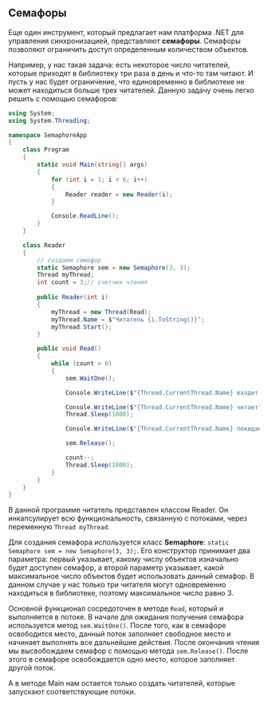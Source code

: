 ## Семафоры

Еще один инструмент, который предлагает нам платформа .NET для управления синхронизацией, представляют **семафоры**. 
Семафоры позволяют ограничить доступ определенным количеством объектов.

Например, у нас такая задача: есть некоторое число читателей, которые приходят в библиотеку три раза в день и что-то там читают. И пусть у нас будет ограничение, 
что единовременно в библиотеке не может находиться больше трех читателей. Данную задачу очень легко решить с помощью семафоров:

```cs
using System;
using System.Threading;

namespace SemaphoreApp
{
    class Program
    {
        static void Main(string[] args)
        {
            for (int i = 1; i < 6; i++)
            {
                Reader reader = new Reader(i);
            }

            Console.ReadLine();
        }
    }

    class Reader
    {
        // создаем семафор
        static Semaphore sem = new Semaphore(3, 3);
        Thread myThread;
        int count = 3;// счетчик чтения
        
        public Reader(int i)
        {
            myThread = new Thread(Read);
            myThread.Name = $"Читатель {i.ToString()}";
            myThread.Start();
        }

        public void Read()
        {
            while (count > 0)
            {
                sem.WaitOne();

                Console.WriteLine($"{Thread.CurrentThread.Name} входит в библиотеку");

                Console.WriteLine($"{Thread.CurrentThread.Name} читает");
                Thread.Sleep(1000);

                Console.WriteLine($"{Thread.CurrentThread.Name} покидает библиотеку");

                sem.Release();

                count--;
                Thread.Sleep(1000);
            }
        }
    }
}
```

В данной программе читатель представлен классом Reader. Он инкапсулирует всю функциональность, связанную с потоками, через переменную 
`Thread myThread`.

Для создания семафора используется класс **Semaphore**: `static Semaphore sem = new Semaphore(3, 3);`. 
Его конструктор принимает два параметра: первый указывает, какому числу объектов изначально будет доступен семафор, а второй параметр указывает, 
какой максимальное число объектов будет использовать данный семафор. В данном случае у нас только три читателя могут одновременно находиться 
в библиотеке, поэтому максимальное число равно 3.

Основной функционал сосредоточен в методе `Read`, который и выполняется в потоке. В начале для ожидания получения семафора 
используется метод `sem.WaitOne()`. После того, как в семафоре освободится место, данный поток заполняет свободное место и начинает выполнять все дальнейшие действия. 
После окончания чтения мы высвобождаем семафор с помощью метода `sem.Release()`. После этого в семафоре освобождается одно место, 
которое заполняет другой поток.

А в методе Main нам остается только создать читателей, которые запускают соответствующие потоки.

